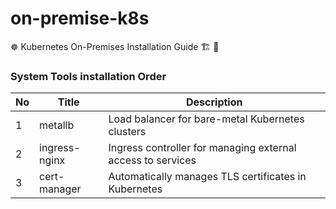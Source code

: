 # on-premise-k8s

☸️ Kubernetes On-Premises Installation Guide 🏗️ 🚀

### System Tools installation Order

| No  | Title         | Description                                                 |
| --- | ------------- | ----------------------------------------------------------- |
| 1   | metallb       | Load balancer for bare-metal Kubernetes clusters            |
| 2   | ingress-nginx | Ingress controller for managing external access to services |
| 3   | cert-manager  | Automatically manages TLS certificates in Kubernetes        |
